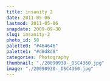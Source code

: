 ```yaml
---
title: insanity 2
date: 2011-05-06
lastmod: 2011-05-06
snapdate: 2009-09-30
slug: insanity-2
photo_id: 58
palette0: "#464646"
palette1: "#d8d8d8"
categories: Photography
thumbnail: "./20090930-_DSC4360.jpg"
image: "./20090930-_DSC4360.jpg"
---
```


